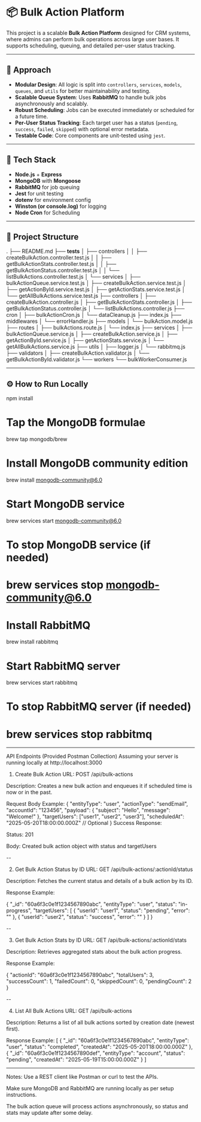 # 📦 Bulk Action Platform

This project is a scalable **Bulk Action Platform** designed for CRM systems, where admins can perform bulk operations across large user bases. It supports scheduling, queuing, and detailed per-user status tracking.

------------------------------------------------------------------------

## 🧠 Approach

- **Modular Design**: All logic is split into `controllers`, `services`, `models`, `queues`, and `utils` for better maintainability and testing.
- **Scalable Queue System**: Uses **RabbitMQ** to handle bulk jobs asynchronously and scalably.
- **Robust Scheduling**: Jobs can be executed immediately or scheduled for a future time.
- **Per-User Status Tracking**: Each target user has a status (`pending`, `success`, `failed`, `skipped`) with optional error metadata.
- **Testable Code**: Core components are unit-tested using `jest`.

------------------------------------------------------------------------

## 🧰 Tech Stack

- **Node.js** + **Express**
- **MongoDB** with **Mongoose**
- **RabbitMQ** for job queuing
- **Jest** for unit testing
- **dotenv** for environment config
- **Winston (or console.log)** for logging
- **Node Cron** for Scheduling

------------------------------------------------------------------------

## 📁 Project Structure
.
├── README.md
├── __tests__
│   ├── controllers
│   │   ├── createBulkAction.controller.test.js
│   │   ├── getBulkActionStats.controller.test.js
│   │   ├── getBulkActionStatus.controller.test.js
│   │   └── listBulkActions.controller.test.js
│   └── services
│       ├── bulkActionQueue.service.test.js
│       ├── createBulkAction.service.test.js
│       ├── getActionById.service.test.js
│       ├── getActionStats.service.test.js
│       └── getAllBulkActions.service.test.js
├── controllers
│   ├── createBulkAction.controller.js
│   ├── getBulkActionStats.controller.js
│   ├── getBulkActionStatus.controller.js
│   └── listBulkActions.controller.js
├── cron
│   ├── bulkActionCron.js
│   └── dataCleanup.js
├── index.js
├── middlewares
│   └── errorHandler.js
├── models
│   └── bulkAction.model.js
├── routes
│   ├── bulkActions.route.js
│   └── index.js
├── services
│   ├── bulkActionQueue.service.js
│   ├── createBulkAction.service.js
│   ├── getActionById.service.js
│   ├── getActionStats.service.js
│   └── getAllBulkActions.service.js
├── utils
│   ├── logger.js
│   └── rabbitmq.js
├── validators
│   ├── createBulkAction.validator.js
│   └── getBulkActionById.validator.js
└── workers
    └── bulkWorkerConsumer.js


------------------------------------------------------------------------

## ⚙️ How to Run Locally

npm install

# Tap the MongoDB formulae
brew tap mongodb/brew

# Install MongoDB community edition
brew install mongodb-community@6.0

# Start MongoDB service
brew services start mongodb-community@6.0

# To stop MongoDB service (if needed)
# brew services stop mongodb-community@6.0

# Install RabbitMQ
brew install rabbitmq

# Start RabbitMQ server
brew services start rabbitmq

# To stop RabbitMQ server (if needed)
# brew services stop rabbitmq

------------------------------------------------------------------------

API Endpoints (Provided Postman Collection)
Assuming your server is running locally at http://localhost:3000

1. Create Bulk Action
URL: POST /api/bulk-actions

Description: Creates a new bulk action and enqueues it if scheduled time is now or in the past.

Request Body Example:
{
  "entityType": "user",
  "actionType": "sendEmail",
  "accountId": "123456",
  "payload": { "subject": "Hello", "message": "Welcome!" },
  "targetUsers": ["user1", "user2", "user3"],
  "scheduledAt": "2025-05-20T18:00:00.000Z"  // Optional
}
Success Response:

Status: 201

Body: Created bulk action object with status and targetUsers


--

2. Get Bulk Action Status by ID
URL: GET /api/bulk-actions/:actionId/status

Description: Fetches the current status and details of a bulk action by its ID.

Response Example:

{
  "_id": "60a6f3c0e1f1234567890abc",
  "entityType": "user",
  "status": "in-progress",
  "targetUsers": [
    { "userId": "user1", "status": "pending", "error": "" },
    { "userId": "user2", "status": "success", "error": "" }
  ]
}

--

3. Get Bulk Action Stats by ID
URL: GET /api/bulk-actions/:actionId/stats

Description: Retrieves aggregated stats about the bulk action progress.

Response Example:

{
  "actionId": "60a6f3c0e1f1234567890abc",
  "totalUsers": 3,
  "successCount": 1,
  "failedCount": 0,
  "skippedCount": 0,
  "pendingCount": 2
}


--

4. List All Bulk Actions
URL: GET /api/bulk-actions

Description: Returns a list of all bulk actions sorted by creation date (newest first).

Response Example:
[
  {
    "_id": "60a6f3c0e1f1234567890abc",
    "entityType": "user",
    "status": "completed",
    "createdAt": "2025-05-20T18:00:00.000Z"
  },
  {
    "_id": "60a6f3c0e1f1234567890def",
    "entityType": "account",
    "status": "pending",
    "createdAt": "2025-05-19T15:00:00.000Z"
  }
]


----------------------------------------------------------------


Notes:
Use a REST client like Postman or curl to test the APIs.

Make sure MongoDB and RabbitMQ are running locally as per setup instructions.

The bulk action queue will process actions asynchronously, so status and stats may update after some delay.